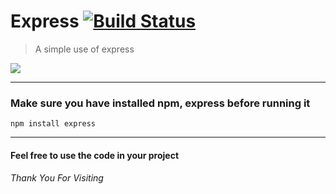 # Express [![Build Status](https://secure.travis-ci.org/oncletom/mailto.png?branch=master)](http://travis-ci.org/oncletom/mailto)
> A simple use of express
<img src="https://raw.githubusercontent.com/aleksandryackovlev/openapi-mock-express-middleware/master/assets/express-logo.png">
<hr>

<h3> Make sure you have installed npm, express before running it </h3>

    npm install express
   
<hr>
<h4>Feel free to use the code in your project</h4>
<h6>Thank You For Visiting</h6>
